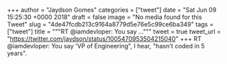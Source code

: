 
+++
author = "Jaydson Gomes"
categories = ["tweet"]
date = "Sat Jun 09 15:25:30 +0000 2018"
draft = false
image = "No media found for this Tweet"
slug = "4de47fcdb213c9164a8779d5e76e5c99ce6ba349"
tags = ["tweet"]
title = """RT @iamdevloper: You say ..."""
tweet = true
tweet_url = "https://twitter.com/jaydson/status/1005470953504215040"
+++
RT @iamdevloper: You say 'VP of Engineering", I hear, "hasn't coded in 5 years".
